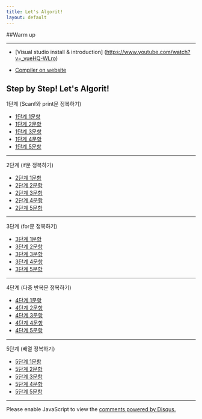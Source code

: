 ```yaml
---
title: Let's Algorit!
layout: default
---
```


##Warm up 

---

* [Visual studio install & introduction] (https://www.youtube.com/watch?v=_vueHQ-WLro)

* [Compiler on website](http://ideone.com/)

## Step by Step!   Let's Algorit!


1단계 (Scanf와 print문 정복하기)

* [1단계 1문항](http://183.106.113.109/30stair/area/area.php?pname=area)
* [1단계 2문항](http://183.106.113.109/30stair/m2s/m2s.php?pname=m2s)
* [1단계 3문항](http://183.106.113.109/30stair/swap/swap.php?pname=swap)
* [1단계 4문항](http://183.106.113.109/30stair/op/op.php?pname=op)
* [1단계 5문항](http://183.106.113.109/30stair/triangle/triangle.php?pname=triangle)


---

2단계 (if문 정복하기)

* [2단계 1문항](http://183.106.113.109/30stair/compare/compare.php?pname=compare)
* [2단계 2문항](http://183.106.113.109/30stair/comparefrac/comparefrac.php?pname=comparefrac)
* [2단계 3문항](http://183.106.113.109/30stair/coci_note/coci_note.php?pname=coci_note)
* [2단계 4문항](http://183.106.113.109/30stair/swimming/swimming.php?pname=swimming)
* [2단계 5문항](http://183.106.113.109/30stair/hack/hack.php?pname=hack)

---

3단계 (for문 정복하기)

* [3단계 1문항](http://183.106.113.109/30stair/star/star.php?pname=star)
* [3단계 2문항](http://183.106.113.109/30stair/rep/rep.php?pname=rep)
* [3단계 3문항](http://183.106.113.109/30stair/seq/seq.php?pname=seq)
* [3단계 4문항](http://183.106.113.109/30stair/gugudan/gugudan.php?pname=gugudan)
* [3단계 5문항](http://183.106.113.109/30stair/sum/sum.php?pname=sum)

---

4단계 (다중 반복문 정복하기)

* [4단계 1문항](http://183.106.113.109/30stair/tri1/tri1.php?pname=tri1)
* [4단계 2문항](http://183.106.113.109/30stair/tri2/tri2.php?pname=tri2)
* [4단계 3문항](http://183.106.113.109/30stair/tri3/tri3.php?pname=tri3)
* [4단계 4문항](http://183.106.113.109/30stair/printe/printe.php?pname=printe)
* [4단계 5문항](http://183.106.113.109/30stair/etnirp/etnirp.php?pname=etnirp)

---

5단계 (배열 정복하기)

* [5단계 1문항](http://183.106.113.109/30stair/rprint/rprint.php?pname=rprint)
* [5단계 2문항](http://183.106.113.109/30stair/pmin/pmin.php?pname=pmin)
* [5단계 3문항](http://183.106.113.109/30stair/white/white.php?pname=white)
* [5단계 4문항](http://183.106.113.109/30stair/pir/pir.php?pname=pir)
* [5단계 5문항](http://183.106.113.109/30stair/dwarf/dwarf.php?pname=dwarf)

---

<div id="disqus_thread"></div>
<script type="text/javascript">
    /* * * CONFIGURATION VARIABLES * * */
    var disqus_shortname = 'junyoung0225';
    
    /* * * DON'T EDIT BELOW THIS LINE * * */
    (function() {
        var dsq = document.createElement('script'); dsq.type = 'text/javascript'; dsq.async = true;
        dsq.src = '//' + disqus_shortname + '.disqus.com/embed.js';
        (document.getElementsByTagName('head')[0] || document.getElementsByTagName('body')[0]).appendChild(dsq);
    })();
</script>
<noscript>Please enable JavaScript to view the <a href="https://disqus.com/?ref_noscript" rel="nofollow">comments powered by Disqus.</a></noscript>
